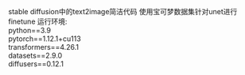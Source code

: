 stable diffusion中的text2image简洁代码
使用宝可梦数据集针对unet进行finetune
运行环境:
<br>
python==3.9
<br>
pytorch==1.12.1+cu113
<br>
transformers==4.26.1
<br>
datasets==2.9.0
<br>
diffusers==0.12.1
